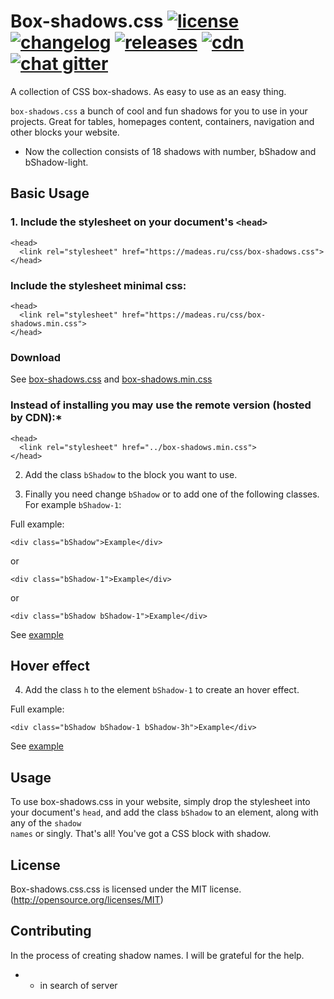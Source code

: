 # Box-shadows.css <a href="/LICENSE"><img src="http://madeas.ru/img/git/license.svg" alt="license"></a> <a href="/CHANGELOG.md"><img src="http://madeas.ru/img/git/changelog.svg" alt="changelog"></a> <a href="https://github.com/madeas/box-shadows.css/releases"><img src="http://madeas.ru/img/git/release.svg" alt="releases"></a> <a href="https://cdnjs.com/"><img src="http://madeas.ru/img/git/cdnjs.svg" alt="cdn"></a> <a href="https://gitter.im/andrejsharapov/box-shadows.css"><img src="http://madeas.ru/img/git/gitter.svg" alt="chat gitter"></a>
A collection of CSS box-shadows. As easy to use as an easy thing.

<code>box-shadows.css</code> a bunch of cool and fun shadows for you to use in your projects. Great for tables, homepages content, containers, navigation and other blocks your website.

* Now the collection consists of 18 shadows with number, bShadow and bShadow-light.

## Basic Usage

### 1. Include the stylesheet on your document's <code>&lt;head&gt;</code>
>
    <head>
      <link rel="stylesheet" href="https://madeas.ru/css/box-shadows.css">
    </head>
    
### Include the stylesheet minimal css:
>
    <head>
      <link rel="stylesheet" href="https://madeas.ru/css/box-shadows.min.css">
    </head>
    
### Download

See [box-shadows.css][link1] and [box-shadows.min.css][link1]
    
### Instead of installing you may use the remote version (hosted by CDN):*
>
    <head>
      <link rel="stylesheet" href="../box-shadows.min.css">
    </head>

2. Add the class <code>bShadow</code> to the block you want to use.

3. Finally you need change <code>bShadow</code> or to add one of the following classes. For example <code>bShadow-1</code>:

Full example:
>
    <div class="bShadow">Example</div> 
or
>   
    <div class="bShadow-1">Example</div>
or
>   
    <div class="bShadow bShadow-1">Example</div>

See [example][link1]

## Hover effect

4. Add the class <code>h</code> to the element <code>bShadow-1</code> to create an hover effect.

Full example:
>
    <div class="bShadow bShadow-1 bShadow-3h">Example</div>

See [example][link2]

## Usage
To use box-shadows.css in your website, simply drop the stylesheet into your document's <code>head</code>, and add the class <code>bShadow</code> to an element, along with any of the <code>shadow names</code> or singly. That's all! You've got a CSS block with shadow.

## License
Box-shadows.css.css is licensed under the MIT license. (http://opensource.org/licenses/MIT)

## Contributing
In the process of creating shadow names. I will be grateful for the help.

* - in search of server

[link1]: https://jsfiddle.net/madeas/o7v3awLs/
[link2]: https://jsfiddle.net/madeas/o7v3awLs/1/
[link3]: https://madeas.ru/css/box-shadows.css
[link4]: https://madeas.ru/css/box-shadows.min.css
